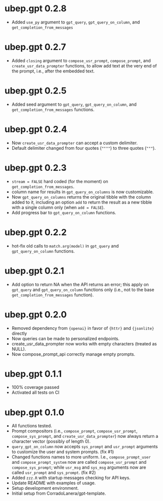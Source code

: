 # ubep.gpt 0.2.8

* Added `use_py` argument to `gpt_query`, `gpt_query_on_column`, and  `get_completion_from_messages`

# ubep.gpt 0.2.7

* Added `closing` argument to `compose_usr_prompt`, `compose_prompt`, and `create_usr_data_prompter` functions, to allow add text at the very end of the prompt, i.e., after the embedded text.

# ubep.gpt 0.2.5

* Added seed argument to `gpt_query`, `gpt_query_on_column`, and `get_completion_from_messages` functions.

# ubep.gpt 0.2.4

* Now `create_usr_data_prompter` can accept a custom delimiter.
* Default delimiter changed from four quotes (`""""`) to three quotes (`"""`).

# ubep.gpt 0.2.3

* `stream = FALSE` hard coded (for the moment) on `get_completion_from_messages`.
* column name for results in `gpt_query_on_columns` is now customizable.
* Now `gpt_query_on_columns` returns the original tibble with the column added
  to it, including an option `add` to return the result as a new tibble
  with a single column only (when `add = FALSE`).
* Add progress bar to `gpt_query_on_column` functions.

# ubep.gpt 0.2.2

* hot-fix old calls to `match.arg(model)` in `gpt_query` and `gpt_query_on_column` functions.

# ubep.gpt 0.2.1

* Add option to return NA when the API returns an error; this apply on `gpt_query` and `gpt_query_on_column` functions only (i.e., not to the base `get_completion_from_messages` function).

# ubep.gpt 0.2.0

* Removed dependency from `{openai}` in favor of `{httr}` and `{jsonlite}` directly
* Now queries can be made to personalized endpoints.
* create_usr_data_prompter now works with empty characters (treated as NULL).
* Now compose_prompt_api correctly manage empty prompts.

# ubep.gpt 0.1.1

* 100% coverage passed
* Activated all tests on CI

# ubep.gpt 0.1.0

* All functions tested.
* Prompt compositors (i.e., `compose_prompt`, `compose_usr_prompt`, `compose_sys_prompt`, and `create_usr_data_prompter`) now always return a character vector (possibly of length 0).
* `query_gpt_on_column` now accepts `sys_prompt` and `usr_prompt` arguments to customize the user and system prompts. (fix #1)
* Changed functions names to more uniform. I.e., `compose_prompt_user` and `compose_prompt_system` now are called `compose_usr_prompt` and `compose_sys_prompt`; while `usr_msg` and `sys_msg` arguments now are called `usr_prompt` and `sys_prompt`.  (fix #2)
* Added `zzz.R` with startup messages checking for API keys.
* Update README with examples of usage.
* Setup development environment.
* Initial setup from CorradoLanera/gpt-template.
